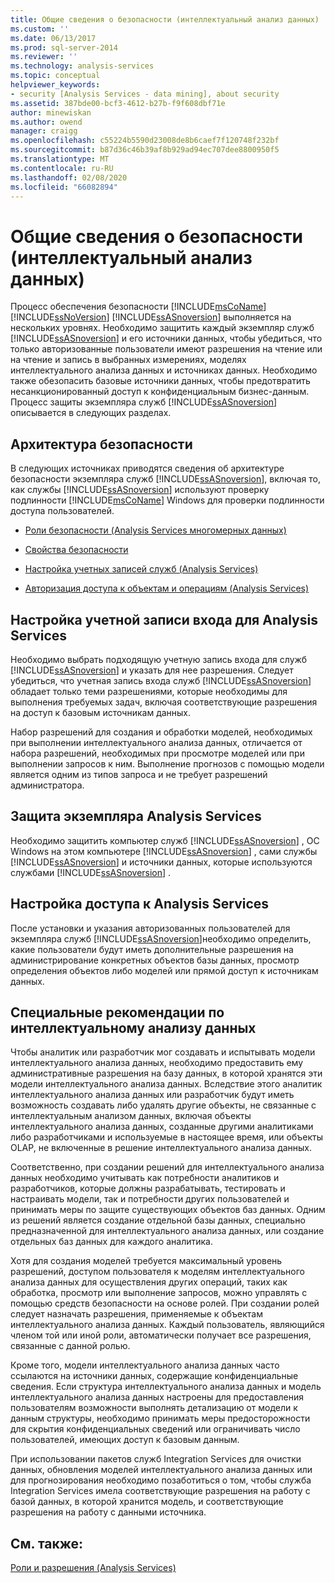 ```yaml
---
title: Общие сведения о безопасности (интеллектуальный анализ данных) | Документация Майкрософт
ms.custom: ''
ms.date: 06/13/2017
ms.prod: sql-server-2014
ms.reviewer: ''
ms.technology: analysis-services
ms.topic: conceptual
helpviewer_keywords:
- security [Analysis Services - data mining], about security
ms.assetid: 387bde00-bcf3-4612-b27b-f9f608dbf71e
author: minewiskan
ms.author: owend
manager: craigg
ms.openlocfilehash: c55224b5590d23008de8b6caef7f120748f232bf
ms.sourcegitcommit: b87d36c46b39af8b929ad94ec707dee8800950f5
ms.translationtype: MT
ms.contentlocale: ru-RU
ms.lasthandoff: 02/08/2020
ms.locfileid: "66082894"
---
```

# <a name="security-overview-data-mining"></a>Общие сведения о безопасности (интеллектуальный анализ данных)
  Процесс обеспечения безопасности [!INCLUDE[msCoName](../../includes/msconame-md.md)] [!INCLUDE[ssNoVersion](../../includes/ssnoversion-md.md)] [!INCLUDE[ssASnoversion](../../includes/ssasnoversion-md.md)] выполняется на нескольких уровнях. Необходимо защитить каждый экземпляр служб [!INCLUDE[ssASnoversion](../../includes/ssasnoversion-md.md)] и его источники данных, чтобы убедиться, что только авторизованные пользователи имеют разрешения на чтение или на чтение и запись в выбранных измерениях, моделях интеллектуального анализа данных и источниках данных. Необходимо также обезопасить базовые источники данных, чтобы предотвратить несанкционированный доступ к конфиденциальным бизнес-данным. Процесс защиты экземпляра служб [!INCLUDE[ssASnoversion](../../includes/ssasnoversion-md.md)] описывается в следующих разделах.  
  
##  <a name="bkmk_Architecture"></a>Архитектура безопасности  
 В следующих источниках приводятся сведения об архитектуре безопасности экземпляра служб [!INCLUDE[ssASnoversion](../../includes/ssasnoversion-md.md)], включая то, как службы [!INCLUDE[ssASnoversion](../../includes/ssasnoversion-md.md)] используют проверку подлинности [!INCLUDE[msCoName](../../includes/msconame-md.md)] Windows для проверки подлинности доступа пользователей.  
  
-   [Роли безопасности &#40;Analysis Services многомерных данных&#41;](../multidimensional-models/olap-logical/security-roles-analysis-services-multidimensional-data.md)  
  
-   [Свойства безопасности](../server-properties/security-properties.md)  
  
-   [Настройка учетных записей служб &#40;Analysis Services&#41;](../instances/configure-service-accounts-analysis-services.md)  
  
-   [Авторизация доступа к объектам и операциям &#40;Analysis Services&#41;](../multidimensional-models/authorizing-access-to-objects-and-operations-analysis-services.md)  
  
##  <a name="bkmk_Logon"></a>Настройка учетной записи входа для Analysis Services  
 Необходимо выбрать подходящую учетную запись входа для служб [!INCLUDE[ssASnoversion](../../includes/ssasnoversion-md.md)] и указать для нее разрешения. Следует убедиться, что учетная запись входа служб [!INCLUDE[ssASnoversion](../../includes/ssasnoversion-md.md)] обладает только теми разрешениями, которые необходимы для выполнения требуемых задач, включая соответствующие разрешения на доступ к базовым источникам данных.  
  
 Набор разрешений для создания и обработки моделей, необходимых при выполнении интеллектуального анализа данных, отличается от набора разрешений, необходимых при просмотре моделей или при выполнении запросов к ним. Выполнение прогнозов с помощью модели является одним из типов запроса и не требует разрешений администратора.  
  
##  <a name="bkmk_Instance"></a>Защита экземпляра Analysis Services  
 Необходимо защитить компьютер служб [!INCLUDE[ssASnoversion](../../includes/ssasnoversion-md.md)] , ОС Windows на этом компьютере [!INCLUDE[ssASnoversion](../../includes/ssasnoversion-md.md)] , сами службы [!INCLUDE[ssASnoversion](../../includes/ssasnoversion-md.md)] и источники данных, которые используются службами [!INCLUDE[ssASnoversion](../../includes/ssasnoversion-md.md)] .  
  
##  <a name="bkmk_Access"></a>Настройка доступа к Analysis Services  
 После установки и указания авторизованных пользователей для экземпляра служб [!INCLUDE[ssASnoversion](../../includes/ssasnoversion-md.md)]необходимо определить, какие пользователи будут иметь дополнительные разрешения на администрирование конкретных объектов базы данных, просмотр определения объектов либо моделей или прямой доступ к источникам данных.  
  
##  <a name="bkmk_DMspecial"></a>Специальные рекомендации по интеллектуальному анализу данных  
 Чтобы аналитик или разработчик мог создавать и испытывать модели интеллектуального анализа данных, необходимо предоставить ему административные разрешения на базу данных, в которой хранятся эти модели интеллектуального анализа данных. Вследствие этого аналитик интеллектуального анализа данных или разработчик будут иметь возможность создавать либо удалять другие объекты, не связанные с интеллектуальным анализом данных, включая объекты интеллектуального анализа данных, созданные другими аналитиками либо разработчиками и используемые в настоящее время, или объекты OLAP, не включенные в решение интеллектуального анализа данных.  
  
 Соответственно, при создании решений для интеллектуального анализа данных необходимо учитывать как потребности аналитиков и разработчиков, которые должны разрабатывать, тестировать и настраивать модели, так и потребности других пользователей и принимать меры по защите существующих объектов баз данных. Одним из решений является создание отдельной базы данных, специально предназначенной для интеллектуального анализа данных, или создание отдельных баз данных для каждого аналитика.  
  
 Хотя для создания моделей требуется максимальный уровень разрешений, доступом пользователя к моделям интеллектуального анализа данных для осуществления других операций, таких как обработка, просмотр или выполнение запросов, можно управлять с помощью средств безопасности на основе ролей. При создании ролей следует назначать разрешения, применяемые к объектам интеллектуального анализа данных. Каждый пользователь, являющийся членом той или иной роли, автоматически получает все разрешения, связанные с данной ролью.  
  
 Кроме того, модели интеллектуального анализа данных часто ссылаются на источники данных, содержащие конфиденциальные сведения. Если структура интеллектуального анализа данных и модель интеллектуального анализа данных настроены для предоставления пользователям возможности выполнять детализацию от модели к данным структуры, необходимо принимать меры предосторожности для скрытия конфиденциальных сведений или ограничивать число пользователей, имеющих доступ к базовым данным.  
  
 При использовании пакетов служб Integration Services для очистки данных, обновления моделей интеллектуального анализа данных или для прогнозирования необходимо позаботиться о том, чтобы служба Integration Services имела соответствующие разрешения на работу с базой данных, в которой хранится модель, и соответствующие разрешения на работу с данными источника.  
  
## <a name="see-also"></a>См. также:  
 [Роли и разрешения &#40;Analysis Services&#41;](../multidimensional-models/roles-and-permissions-analysis-services.md)  
  
  
